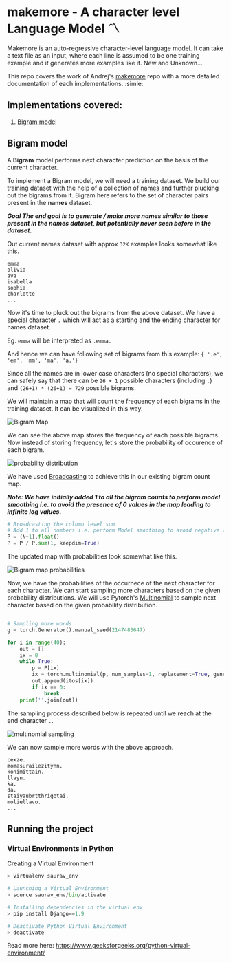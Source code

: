 # makemore - A character level Language Model :part_alternation_mark:

Makemore is an auto-regressive character-level language model. It can take a text file as an input, where each line is assumed to be one training example and it generates more examples like it. New and Unknown...

This repo covers the work of Andrej's [makemore](https://github.com/karpathy/makemore/) repo with a more detailed documentation of each implementations. :simle:

## Implementations covered:

1. [Bigram model](#bigram-model)


## Bigram model

A **Bigram** model performs next character prediction on the basis of the current character.

To implement a Bigram model, we will need a training dataset. We build our training dataset with the help of a collection of [names](/datasets/names.txt) and further plucking out the bigrams from it. Bigram here refers to the set of character pairs present in the **names** dataset.

***Goal The end goal is to generate / make more names similar to those present in the **names** dataset, but potentially never seen before in the dataset.***

Out current names dataset with approx `32K` examples looks somewhat like this.

```
emma
olivia
ava
isabella
sophia
charlotte
...
```

Now it's time to pluck out the bigrams from the above dataset. We have a special character `.` which will act as a starting and the ending character for names dataset.

Eg. `emma` will be interpreted as `.emma.`

And hence we can have following set of bigrams from this example:
`{ '.e', 'em', 'mm', 'ma', 'a.'}`

Since all the names are in lower case characters (no special characters), we can safely say that there can be `26 + 1` possible characters (including `.`) and `(26+1) * (26+1) = 729` possible bigrams.

We will maintain a map that will count the frequency of each bigrams in the training dataset. It can be visualized in this way.

![Bigram Map](/media/bigram_map.png)

We can see the above map stores the frequency of each possible bigrams. Now instead of storing frequency, let's store the probability of occurence of each bigram.

![probability distribution](/media/prob_dist.png)

We have used [Broadcasting](https://numpy.org/doc/stable/user/basics.broadcasting.html) to achieve this in our existing bigram count map.

***Note: We have initially added 1 to all the bigram counts to perform model smoothing i.e. to avoid the presence of 0 values in the map leading to infinite log values.***

```python
# Broadcasting the column level sum
# Add 1 to all numbers i.e. perform Model smoothing to avoid negative log likelihoods
P = (N+1).float()
P = P / P.sum(1, keepdim=True)
```

The updated map with probabilities look somewhat like this.

![Bigram map probabilities](/media/bigram_map_prob.png)

Now, we have the probabilities of the occurnece of the next character for each character. We can start sampling more characters based on the given probability distributions.
We will use Pytorch's [Multinomial](https://pytorch.org/docs/stable/generated/torch.multinomial.html) to sample next character based on the given probability distribution.

```python

# Sampling more words
g = torch.Generator().manual_seed(2147483647)

for i in range(40):
    out = []
    ix = 0
    while True:
        p = P[ix]
        ix = torch.multinomial(p, num_samples=1, replacement=True, generator=g).item()
        out.append(itos[ix])
        if ix == 0:
            break
    print(''.join(out))

```

The sampling process described below is repeated until we reach at the end character `.`.

![multinomial sampling](/media/sampling_multinomial.png)

We can now sample more words with the above approach.

```
cexze.
momasurailezitynn.
konimittain.
llayn.
ka.
da.
staiyaubrtthrigotai.
moliellavo.
...
```

## Running the project
### Virtual Environments in Python

Creating a Virtual Environment

```python
> virtualenv saurav_env

# Launching a Virtual Environment
> source saurav_env/bin/activate

# Installing dependencies in the virtual env
> pip install Django==1.9

# Deactivate Python Virtual Environment
> deactivate
```

Read more here: https://www.geeksforgeeks.org/python-virtual-environment/